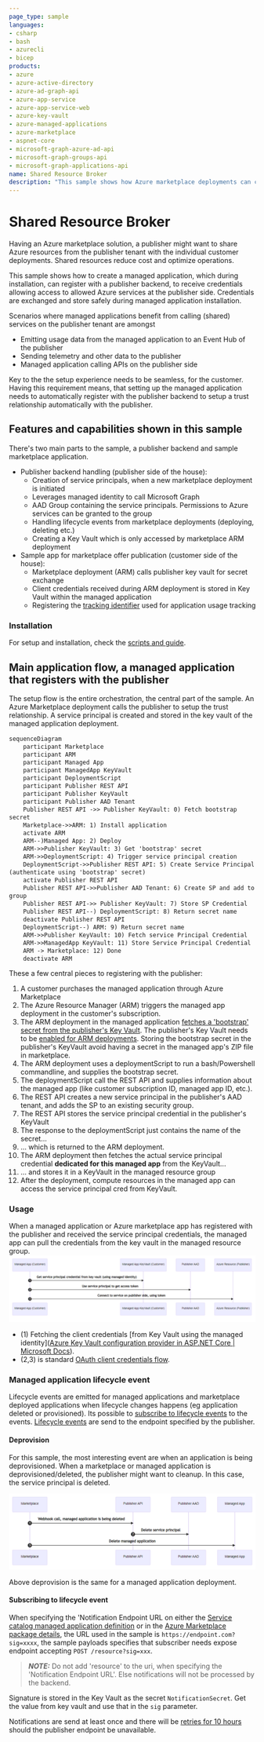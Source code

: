 ```yaml
---
page_type: sample
languages:
- csharp
- bash
- azurecli
- bicep
products:
- azure
- azure-active-directory
- azure-ad-graph-api
- azure-app-service
- azure-app-service-web
- azure-key-vault
- azure-managed-applications
- azure-marketplace
- aspnet-core
- microsoft-graph-azure-ad-api
- microsoft-graph-groups-api
- microsoft-graph-applications-api
name: Shared Resource Broker
description: "This sample shows how Azure marketplace deployments can connect to publisher services, thereby leveraging shared services for marketplace applications. During marketplace installation (ARM deployment), a service principal is created on the publisher tenant. The service principal is added to an AAD group, which has been granted permissions (RBAC) to specific Azure services. Once service principal is created, the marketplace deployment process (ARM) stores the credentials in a key vault in the managed resource group. The managed application can then leverage credentials stored in the key vault to connect to the shared resources on the publisher tenant."
---
```


# Shared Resource Broker

Having an Azure marketplace solution, a publisher might want to share Azure resources from the publisher tenant with the individual customer deployments. Shared resources reduce cost and optimize operations.

This sample shows how to create a managed application, which during installation, can register with a publisher backend, to receive credentials allowing access to allowed Azure services at the publisher side. Credentials are exchanged and store safely during managed application installation.

Scenarios where managed applications benefit from calling (shared) services on the publisher tenant are amongst

- Emitting usage data from the managed application to an Event Hub of the publisher
- Sending telemetry and other data to the publisher 
- Managed application calling APIs on the publisher side

Key to the the setup experience needs to be seamless, for the customer. 
Having this requirement means, that setting up the managed application needs to automatically register with the publisher backend to setup a trust relationship automatically with the publisher.  

## Features and capabilities shown in this sample

There's two main parts to the sample, a publisher backend and sample marketplace application. 

* Publisher backend handling (publisher side of the house):
  * Creation of service principals, when a new marketplace deployment is initiated 
  * Leverages managed identity to call Microsoft Graph
  * AAD Group containing the service principals. Permissions to Azure services can be granted to the group 
  * Handling lifecycle events from marketplace deployments (deploying, deleting etc.)
  * Creating a Key Vault which is only accessed by marketplace ARM deployment 
* Sample app for marketplace offer publication (customer side of the house):
  * Marketplace deployment (ARM) calls publisher key vault for secret exchange
  * Client credentials received during ARM deployment is stored in Key Vault within the managed application
  * Registering the [tracking identifier](https://docs.microsoft.com/en-us/azure/marketplace/azure-partner-customer-usage-attribution) used for application usage tracking

### Installation

For setup and installation, check the [scripts and guide](docs/Installation.md).

## Main application flow, a managed application that registers with the publisher

The setup flow is the entire orchestration, the central part of the sample. An Azure Marketplace deployment calls the publisher to setup the trust relationship. A service principal is created and stored in the key vault of the managed application deployment.

```mermaid
sequenceDiagram
    participant Marketplace
    participant ARM
    participant Managed App
    participant ManagedApp KeyVault
    participant DeploymentScript
    participant Publisher REST API
    participant Publisher KeyVault
    participant Publisher AAD Tenant
    Publisher REST API ->> Publisher KeyVault: 0) Fetch bootstrap secret
    Marketplace->>ARM: 1) Install application
    activate ARM
    ARM--)Managed App: 2) Deploy
    ARM->>Publisher KeyVault: 3) Get 'bootstrap' secret
    ARM->>DeploymentScript: 4) Trigger service principal creation
    DeploymentScript->>Publisher REST API: 5) Create Service Principal (authenticate using 'bootstrap' secret)
    activate Publisher REST API
    Publisher REST API->>Publisher AAD Tenant: 6) Create SP and add to group
    Publisher REST API->> Publisher KeyVault: 7) Store SP Credential
    Publisher REST API--) DeploymentScript: 8) Return secret name
    deactivate Publisher REST API
    DeploymentScript--) ARM: 9) Return secret name
    ARM->>Publisher KeyVault: 10) Fetch service Principal Credential
    ARM->>ManagedApp KeyVault: 11) Store Service Principal Credential
    ARM -> Marketplace: 12) Done
    deactivate ARM
```

These a few central pieces to registering with the publisher:

1. A customer purchases the managed application through Azure Marketplace
2. The Azure Resource Manager (ARM) triggers the managed app deployment in the customer's subscription. 
3. The ARM deployment in the managed application [fetches a 'bootstrap' secret from the publisher's Key Vault](https://docs.microsoft.com/en-us/azure/azure-resource-manager/templates/key-vault-parameter). The publisher's Key Vault needs to be [enabled for ARM deployments](https://docs.microsoft.com/en-us/azure/azure-resource-manager/managed-applications/key-vault-access). Storing the bootstrap secret in the publisher's KeyVault avoid having a secret in the managed app's ZIP file in marketplace.
4. The ARM deployment uses a deploymentScript to run a bash/Powershell commandline, and supplies the bootstrap secret.
5. The deploymentScript call the REST API and supplies information about the managed app (like customer subscription ID, managed app ID, etc.).
6. The REST API creates a new service principal in the publisher's AAD tenant, and adds the SP to an existing security group.
7. The REST API stores the service principal credential in the publisher's KeyVault
8. The response to the deploymentScript just contains the name of the secret...
9. ... which is returned to the ARM deployment.
10. The ARM deployment then fetches the actual service principal credential **dedicated for this managed app** from the KeyVault...
11. ... and stores it in a KeyVault in the managed resource group
12. After the deployment, compute resources in the managed app can access the service principal cred from KeyVault.

### Usage

When a managed application or Azure marketplace app has registered with the publisher and received the service principal credentials, the managed app can pull the credentials from the key vault in the managed resource group.  
![](./docs/img/usage.png)

* (1) Fetching the client credentials [from Key Vault using the managed identity]([Azure Key Vault configuration provider in ASP.NET Core | Microsoft Docs](https://docs.microsoft.com/en-us/aspnet/core/security/key-vault-configuration?view=aspnetcore-6.0)).
* (2,3) is standard [OAuth client credentials flow](https://docs.microsoft.com/en-us/azure/active-directory/develop/v2-oauth2-client-creds-grant-flow).

### Managed application lifecycle event

Lifecycle events are emitted for managed applications and marketplace deployed applications when lifecycle changes happens (eg application deleted or provisioned). Its possible to [subscribe to lifecycle events](https://docs.microsoft.com/en-us/azure/azure-resource-manager/managed-applications/publish-notifications) to the events. [Lifecycle events](https://docs.microsoft.com/en-us/azure/azure-resource-manager/managed-applications/publish-notifications#event-triggers) are send to the endpoint specified by the publisher.  

#### Deprovision

For this sample, the most interesting event are when an application is being deprovisioned. 
When a marketplace or managed application is deprovisioned/deleted, the publisher might want to cleanup. In this case, the service principal is deleted. 

![](./docs/img/deprovision.png)

Above deprovision is the same for a managed application deployment. 

####  Subscribing to lifecycle event

When specifying the 'Notification Endpoint URL on either the [Service catalog managed application definition](https://docs.microsoft.com/en-us/azure/azure-resource-manager/managed-applications/publish-notifications#add-service-catalog-application-definition-notifications) or in the [Azure Marketplace package details](https://docs.microsoft.com/en-us/azure/azure-resource-manager/managed-applications/publish-notifications#add-azure-marketplace-managed-application-notifications), the URL used in the sample is ```https://endpoint.com?sig=xxxx```, the sample payloads specifies that subscriber needs expose endpoint accepting `POST /resource?sig=xxx`.  


> **_NOTE:_**  Do not add 'resource' to the uri, when specifying the 'Notification Endpoint URL'.  Else notifications will not be processed by the backend.

Signature is stored in the Key Vault as the secret `NotificationSecret`. Get the value from key vault and use that in the `sig` parameter.

Notifications are send at least once and there will be [retries for 10 hours](https://docs.microsoft.com/en-us/azure/azure-resource-manager/managed-applications/publish-notifications#notification-retries) should the publisher endpoint be unavailable.

